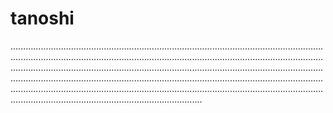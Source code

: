 # tanoshi

........................................................................................................................................................................................................................................................................................................................................................................................................................................................................................................................................................................................................................................................................................................................